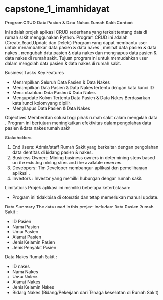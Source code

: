# capstone_1_imamhidayat
Program CRUD Data Pasien & Data Nakes Rumah Sakit
Context
 
Ini adalah projek aplikasi CRUD sederhana yang terkait tentang data di rumah sakit menggunakan Python. Program CRUD ini adalah (Create,Read,Update dan Delete) Program yang dapat membantu user untuk menambahkan data pasien & data nakes , melihat data pasien & data nakes , mengubah data pasien & data nakes dan menghapus data pasien & data nakes di rumah sakit. Tujuan program ini untuk memudahkan user dalam mengolah data pasien & data nakes di rumah sakit.
 
Business Tasks
Key Features
- Menampilkan Seluruh Data Pasien & Data Nakes
- Menampilkan Data Pasien & Data Nakes tertentu dengan kata kunci ID
- Menambahkan Data Pasien & Data Nakes
- Mengupdate Kolom Tertentu Data Pasien & Data Nakes Berdasarkan kata kunci kolom yang dipilih
- Menghapus Data Pasien & Data Nakes  

Objectives
Memberikan solusi bagi pihak rumah sakit dalam mengolah data .
Program ini bertujuan meningkatkan efektivitas dalam pengolahan data pasien & data nakes rumah sakit
 
Stakeholders
1. End Users: Admin/staff Rumah Sakit yang berkaitan dengan pengolahan data identitas di bidang pasien & nakes.
2. Business Owners: Mining business owners in determining steps based on the existing mining sites and the available reserves.
3. Developers: Tim Developer membangun aplikasi dan pemeliharaan aplikasi .
4. Investors : Investor yang memilki hubungan dengan rumah sakit.
 
Limitations
Projek aplikasi ini memiliki beberapa keterbatasan:
- Program ini tidak bisa di otomatis dan tetap memerlukan manual update.
 
Data Summary
The data used in this project includes:
Data Pasien Rumah Sakit :
- ID Pasien
- Nama Pasien
- Umur Pasien
- Alamat Pasien
- Jenis Kelamin Pasien
- Jenis Penyakit Pasien

Data Nakes Rumah Sakit :
- ID nakes
- Nama Nakes
- Umur Nakes
- Alamat Nakes
- Jenis Kelamin Nakes
- Bidang Nakes (Bidang/Pekerjaan dari Tenaga kesehatan di Rumah Sakit)



